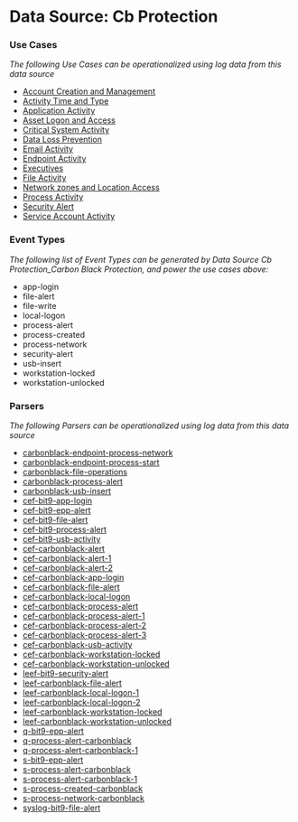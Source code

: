 Data Source: Cb Protection
==========================

### Use Cases

_The following Use Cases can be operationalized using log data from this data source_

* [Account Creation and Management](usecase_account_creation_and_management.md)
* [Activity Time  and Type](usecase_activity_time__and_type.md)
* [Application Activity](usecase_application_activity.md)
* [Asset Logon and Access](usecase_asset_logon_and_access.md)
* [Critical System Activity](usecase_critical_system_activity.md)
* [Data Loss Prevention](usecase_data_loss_prevention.md)
* [Email Activity](usecase_email_activity.md)
* [Endpoint Activity](usecase_endpoint_activity.md)
* [Executives](usecase_executives.md)
* [File Activity](usecase_file_activity.md)
* [Network zones and Location Access](usecase_network_zones_and_location_access.md)
* [Process Activity](usecase_process_activity.md)
* [Security Alert](usecase_security_alert.md)
* [Service Account Activity](usecase_service_account_activity.md)


### Event Types

_The following list of Event Types can be generated by Data Source Cb Protection_Carbon Black Protection, and power the use cases above:_

- app-login
- file-alert
- file-write
- local-logon
- process-alert
- process-created
- process-network
- security-alert
- usb-insert
- workstation-locked
- workstation-unlocked


### Parsers

_The following Parsers can be operationalized using log data from this data source_

* [carbonblack-endpoint-process-network](parserContent_carbonblack-endpoint-process-network.md)
* [carbonblack-endpoint-process-start](parserContent_carbonblack-endpoint-process-start.md)
* [carbonblack-file-operations](parserContent_carbonblack-file-operations.md)
* [carbonblack-process-alert](parserContent_carbonblack-process-alert.md)
* [carbonblack-usb-insert](parserContent_carbonblack-usb-insert.md)
* [cef-bit9-app-login](parserContent_cef-bit9-app-login.md)
* [cef-bit9-epp-alert](parserContent_cef-bit9-epp-alert.md)
* [cef-bit9-file-alert](parserContent_cef-bit9-file-alert.md)
* [cef-bit9-process-alert](parserContent_cef-bit9-process-alert.md)
* [cef-bit9-usb-activity](parserContent_cef-bit9-usb-activity.md)
* [cef-carbonblack-alert](parserContent_cef-carbonblack-alert.md)
* [cef-carbonblack-alert-1](parserContent_cef-carbonblack-alert-1.md)
* [cef-carbonblack-alert-2](parserContent_cef-carbonblack-alert-2.md)
* [cef-carbonblack-app-login](parserContent_cef-carbonblack-app-login.md)
* [cef-carbonblack-file-alert](parserContent_cef-carbonblack-file-alert.md)
* [cef-carbonblack-local-logon](parserContent_cef-carbonblack-local-logon.md)
* [cef-carbonblack-process-alert](parserContent_cef-carbonblack-process-alert.md)
* [cef-carbonblack-process-alert-1](parserContent_cef-carbonblack-process-alert-1.md)
* [cef-carbonblack-process-alert-2](parserContent_cef-carbonblack-process-alert-2.md)
* [cef-carbonblack-process-alert-3](parserContent_cef-carbonblack-process-alert-3.md)
* [cef-carbonblack-usb-activity](parserContent_cef-carbonblack-usb-activity.md)
* [cef-carbonblack-workstation-locked](parserContent_cef-carbonblack-workstation-locked.md)
* [cef-carbonblack-workstation-unlocked](parserContent_cef-carbonblack-workstation-unlocked.md)
* [leef-bit9-security-alert](parserContent_leef-bit9-security-alert.md)
* [leef-carbonblack-file-alert](parserContent_leef-carbonblack-file-alert.md)
* [leef-carbonblack-local-logon-1](parserContent_leef-carbonblack-local-logon-1.md)
* [leef-carbonblack-local-logon-2](parserContent_leef-carbonblack-local-logon-2.md)
* [leef-carbonblack-workstation-locked](parserContent_leef-carbonblack-workstation-locked.md)
* [leef-carbonblack-workstation-unlocked](parserContent_leef-carbonblack-workstation-unlocked.md)
* [q-bit9-epp-alert](parserContent_q-bit9-epp-alert.md)
* [q-process-alert-carbonblack](parserContent_q-process-alert-carbonblack.md)
* [q-process-alert-carbonblack-1](parserContent_q-process-alert-carbonblack-1.md)
* [s-bit9-epp-alert](parserContent_s-bit9-epp-alert.md)
* [s-process-alert-carbonblack](parserContent_s-process-alert-carbonblack.md)
* [s-process-alert-carbonblack-1](parserContent_s-process-alert-carbonblack-1.md)
* [s-process-created-carbonblack](parserContent_s-process-created-carbonblack.md)
* [s-process-network-carbonblack](parserContent_s-process-network-carbonblack.md)
* [syslog-bit9-file-alert](parserContent_syslog-bit9-file-alert.md)
